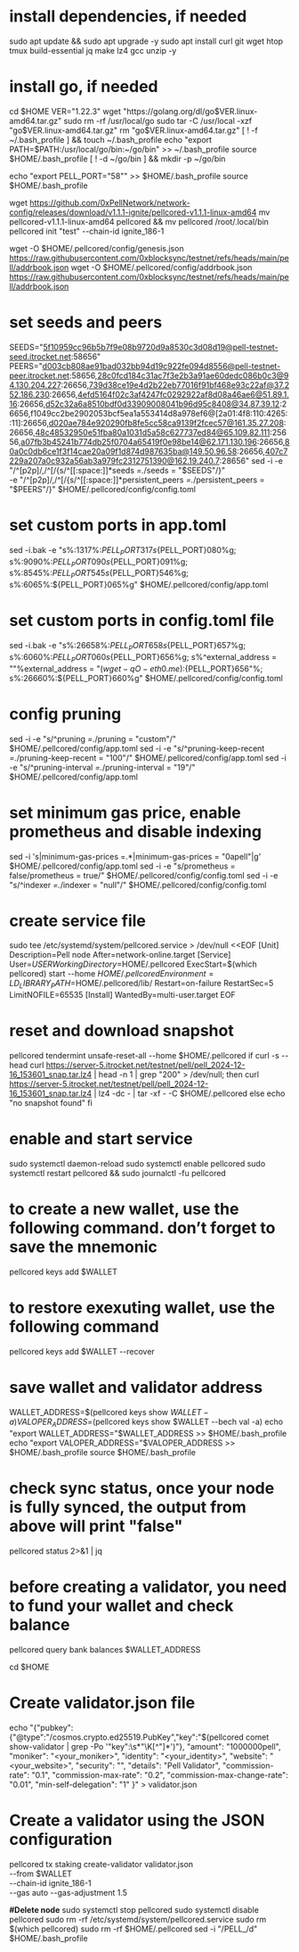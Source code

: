# install dependencies, if needed
sudo apt update && sudo apt upgrade -y
sudo apt install curl git wget htop tmux build-essential jq make lz4 gcc unzip -y

# install go, if needed
cd $HOME
VER="1.22.3"
wget "https://golang.org/dl/go$VER.linux-amd64.tar.gz"
sudo rm -rf /usr/local/go
sudo tar -C /usr/local -xzf "go$VER.linux-amd64.tar.gz"
rm "go$VER.linux-amd64.tar.gz"
[ ! -f ~/.bash_profile ] && touch ~/.bash_profile
echo "export PATH=$PATH:/usr/local/go/bin:~/go/bin" >> ~/.bash_profile
source $HOME/.bash_profile
[ ! -d ~/go/bin ] && mkdir -p ~/go/bin

echo "export PELL_PORT="58"" >> $HOME/.bash_profile
source $HOME/.bash_profile

wget https://github.com/0xPellNetwork/network-config/releases/download/v1.1.1-ignite/pellcored-v1.1.1-linux-amd64
mv pellcored-v1.1.1-linux-amd64 pellcored && mv pellcored /root/.local/bin
pellcored init "test" --chain-id ignite_186-1

wget -O $HOME/.pellcored/config/genesis.json https://raw.githubusercontent.com/0xblocksync/testnet/refs/heads/main/pell/addrbook.json
wget -O $HOME/.pellcored/config/addrbook.json https://raw.githubusercontent.com/0xblocksync/testnet/refs/heads/main/pell/addrbook.json

# set seeds and peers
SEEDS="5f10959cc96b5b7f9e08b9720d9a8530c3d08d19@pell-testnet-seed.itrocket.net:58656"
PEERS="d003cb808ae91bad032bb94d19c922fe094d8556@pell-testnet-peer.itrocket.net:58656,28c0fcd184c31ac7f3e2b3a91ae60dedc086b0c3@94.130.204.227:26656,739d38ce19e4d2b22eb77016f91bf468e93c22af@37.252.186.230:26656,4efd5164f02c3af4247fc0292922af8d08a46ae6@51.89.1.16:26656,d52c32a6a8510bdf0d33909008041b96d95c8408@34.87.39.12:26656,f1049cc2be2902053bcf5ea1a553414d8a978ef6@[2a01:4f8:110:4265::11]:26656,d020ae784e920290fb8fe5cc58ca9139f2fcec57@161.35.27.208:26656,48c48532950e51fba80a1031d5a58c627737ed84@65.109.82.111:25656,a07fb3b45241b774db25f0704a65419f0e98be14@62.171.130.196:26656,80a0c0db6ce1f3f14cae20a09f1d874d987635ba@149.50.96.58:26656,407c7229a207a0c932a56ab3a979fc2312751390@162.19.240.7:28656"
sed -i -e "/^\[p2p\]/,/^\[/{s/^[[:space:]]*seeds *=.*/seeds = \"$SEEDS\"/}" \
       -e "/^\[p2p\]/,/^\[/{s/^[[:space:]]*persistent_peers *=.*/persistent_peers = \"$PEERS\"/}" $HOME/.pellcored/config/config.toml

# set custom ports in app.toml
sed -i.bak -e "s%:1317%:${PELL_PORT}317%g;
s%:8080%:${PELL_PORT}080%g;
s%:9090%:${PELL_PORT}090%g;
s%:9091%:${PELL_PORT}091%g;
s%:8545%:${PELL_PORT}545%g;
s%:8546%:${PELL_PORT}546%g;
s%:6065%:${PELL_PORT}065%g" $HOME/.pellcored/config/app.toml

# set custom ports in config.toml file
sed -i.bak -e "s%:26658%:${PELL_PORT}658%g;
s%:26657%:${PELL_PORT}657%g;
s%:6060%:${PELL_PORT}060%g;
s%:26656%:${PELL_PORT}656%g;
s%^external_address = \"\"%external_address = \"$(wget -qO- eth0.me):${PELL_PORT}656\"%;
s%:26660%:${PELL_PORT}660%g" $HOME/.pellcored/config/config.toml

# config pruning
sed -i -e "s/^pruning *=.*/pruning = \"custom\"/" $HOME/.pellcored/config/app.toml 
sed -i -e "s/^pruning-keep-recent *=.*/pruning-keep-recent = \"100\"/" $HOME/.pellcored/config/app.toml
sed -i -e "s/^pruning-interval *=.*/pruning-interval = \"19\"/" $HOME/.pellcored/config/app.toml

# set minimum gas price, enable prometheus and disable indexing
sed -i 's|minimum-gas-prices =.*|minimum-gas-prices = "0apell"|g' $HOME/.pellcored/config/app.toml
sed -i -e "s/prometheus = false/prometheus = true/" $HOME/.pellcored/config/config.toml
sed -i -e "s/^indexer *=.*/indexer = \"null\"/" $HOME/.pellcored/config/config.toml

# create service file
sudo tee /etc/systemd/system/pellcored.service > /dev/null <<EOF
[Unit]
Description=Pell node
After=network-online.target
[Service]
User=$USER
WorkingDirectory=$HOME/.pellcored
ExecStart=$(which pellcored) start --home $HOME/.pellcored
Environment=LD_LIBRARY_PATH=$HOME/.pellcored/lib/
Restart=on-failure
RestartSec=5
LimitNOFILE=65535
[Install]
WantedBy=multi-user.target
EOF

# reset and download snapshot
pellcored tendermint unsafe-reset-all --home $HOME/.pellcored
if curl -s --head curl https://server-5.itrocket.net/testnet/pell/pell_2024-12-16_153601_snap.tar.lz4 | head -n 1 | grep "200" > /dev/null; then
  curl https://server-5.itrocket.net/testnet/pell/pell_2024-12-16_153601_snap.tar.lz4 | lz4 -dc - | tar -xf - -C $HOME/.pellcored
    else
  echo "no snapshot found"
fi

# enable and start service
sudo systemctl daemon-reload
sudo systemctl enable pellcored
sudo systemctl restart pellcored && sudo journalctl -fu pellcored


# to create a new wallet, use the following command. don’t forget to save the mnemonic
pellcored keys add $WALLET

# to restore exexuting wallet, use the following command
pellcored keys add $WALLET --recover

# save wallet and validator address
WALLET_ADDRESS=$(pellcored keys show $WALLET -a)
VALOPER_ADDRESS=$(pellcored keys show $WALLET --bech val -a)
echo "export WALLET_ADDRESS="$WALLET_ADDRESS >> $HOME/.bash_profile
echo "export VALOPER_ADDRESS="$VALOPER_ADDRESS >> $HOME/.bash_profile
source $HOME/.bash_profile

# check sync status, once your node is fully synced, the output from above will print "false"
pellcored status 2>&1 | jq 

# before creating a validator, you need to fund your wallet and check balance
pellcored query bank balances $WALLET_ADDRESS


cd $HOME
# Create validator.json file
echo "{\"pubkey\":{\"@type\":\"/cosmos.crypto.ed25519.PubKey\",\"key\":\"$(pellcored comet show-validator | grep -Po '\"key\":\s*\"\K[^"]*')\"},
    \"amount\": \"1000000pell\",
    \"moniker\": \"<your_moniker>\",
    \"identity\": \"<your_identity>\",
    \"website\": \"<your_website>\",
    \"security\": \"\",
    \"details\": \"Pell Validator\",
    \"commission-rate\": \"0.1\",
    \"commission-max-rate\": \"0.2\",
    \"commission-max-change-rate\": \"0.01\",
    \"min-self-delegation\": \"1\"
}" > validator.json
# Create a validator using the JSON configuration
pellcored tx staking create-validator validator.json \
    --from $WALLET \
    --chain-id ignite_186-1 \
	--gas auto --gas-adjustment 1.5

**#Delete node**
sudo systemctl stop pellcored
sudo systemctl disable pellcored
sudo rm -rf /etc/systemd/system/pellcored.service
sudo rm $(which pellcored)
sudo rm -rf $HOME/.pellcored
sed -i "/PELL_/d" $HOME/.bash_profile
